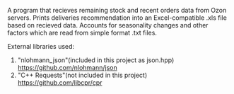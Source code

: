 A program that recieves remaining stock and recent orders data from Ozon servers.
Prints deliveries recommendation into an Excel-compatible .xls file based on recieved data.
Accounts for seasonality changes and other factors which are read from simple format .txt files.

External libraries used:
1) "nlohmann_json"(included in this project as json.hpp) https://github.com/nlohmann/json
2) "C++ Requests"(not included in this project) https://github.com/libcpr/cpr
